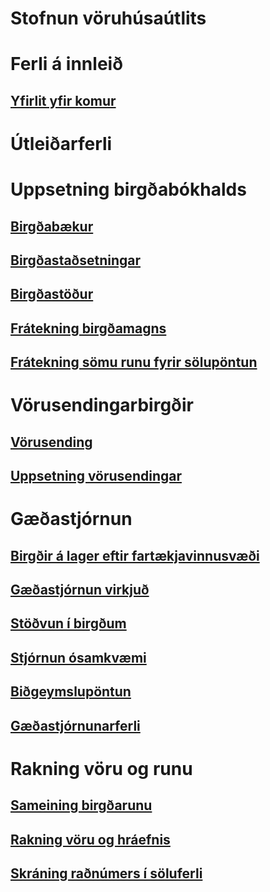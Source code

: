 # Stofnun vöruhúsaútlits
# Ferli á innleið
## [Yfirlit yfir komur](arrival-overview.md)
# Útleiðarferli
# Uppsetning birgðabókhalds
## [Birgðabækur](inventory-journals.md)
## [Birgðastaðsetningar](inventory-locations.md)
## [Birgðastöður](inventory-statuses.md)
## [Frátekning birgðamagns](reserve-inventory-quantities.md)
## [Frátekning sömu runu fyrir sölupöntun](../sales-marketing/reserve-same-batch-sales-order.md)
# Vörusendingarbirgðir
## [Vörusending](consignment.md)
## [Uppsetning vörusendingar](set-up-consignment.md)
# Gæðastjórnun
## [Birgðir á lager eftir fartækjavinnusvæði](inventory-on-hand-mobile-workspace.md)
## [Gæðastjórnun virkjuð](enable-quality-management.md)
## [Stöðvun í birgðum](inventory-blocking.md)
## [Stjórnun ósamkvæmi](enable-nonconformance-management.md)
## [Biðgeymslupöntun](quarantine-orders.md)
## [Gæðastjórnunarferli](quality-management-processes.md)
# Rakning vöru og runu
## [Sameining birgðarunu](merge-inventory-batches.md)
## [Rakning vöru og hráefnis](trace-items-raw-materials-inventory-production-sales.md)
## [Skráning raðnúmers í söluferli](../sales-marketing/register-serial-numbers-sales-process.md)

